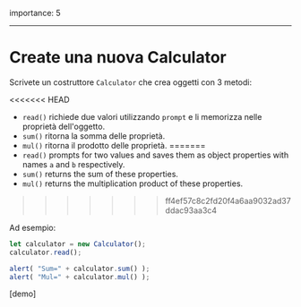 importance: 5

---

# Create una nuova Calculator

Scrivete un costruttore `Calculator` che crea oggetti con 3 metodi:

<<<<<<< HEAD
- `read()` richiede due valori utilizzando `prompt` e li memorizza nelle proprietà dell'oggetto.
- `sum()` ritorna la somma delle proprietà.
- `mul()` ritorna il prodotto delle proprietà.
=======
- `read()` prompts for two values and saves them as object properties with names `a` and `b` respectively.
- `sum()` returns the sum of these properties.
- `mul()` returns the multiplication product of these properties.
>>>>>>> ff4ef57c8c2fd20f4a6aa9032ad37ddac93aa3c4

Ad esempio:

```js
let calculator = new Calculator();
calculator.read();

alert( "Sum=" + calculator.sum() );
alert( "Mul=" + calculator.mul() );
```

[demo]
